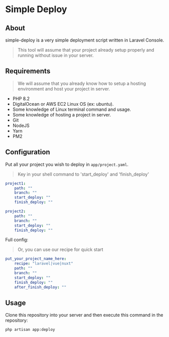# Simple Deploy

## About

simple-deploy is a very simple deployment script written in Laravel Console.

> This tool will assume that your project already setup properly and running without issue in your server.

## Requirements

> We will assume that you already know how to setup a hosting environment and host your project in server.

-   PHP 8.2
-   DigitalOcean or AWS EC2 Linux OS (ex: ubuntu).
-   Some knowledge of Linux terminal command and usage.
-   Some knowledge of hosting a project in server.
-   Git
-   NodeJS
-   Yarn
-   PM2

## Configuration

Put all your project you wish to deploy in `app/project.yaml`.

> Key in your shell command to 'start_deploy' and 'finish_deploy'

```yaml
project1:
    path: ""
    branch: ""
    start_deploy: ""
    finish_deploy: ""

project2:
    path: ""
    branch: ""
    start_deploy: ""
    finish_deploy: ""
```

Full config:

> Or, you can use our recipe for quick start

```yaml
put_your_project_name_here:
    recipe: "laravel|vue|nuxt"
    path: ""
    branch: ""
    start_deploy: ""
    finish_deploy: ""
    after_finish_deploy: ""
```

## Usage

Clone this repository into your server and then execute this command in the repository:

`php artisan app:deploy`
